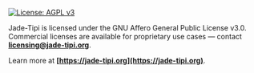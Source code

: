 [![License: AGPL v3](https://img.shields.io/badge/License-AGPL_v3-blue.svg)](LICENSE)

Jade-Tipi is licensed under the GNU Affero General Public License v3.0.
Commercial licenses are available for proprietary use cases — contact **licensing@jade-tipi.org**.

Learn more at **[https://jade-tipi.org](https://jade-tipi.org)**.
